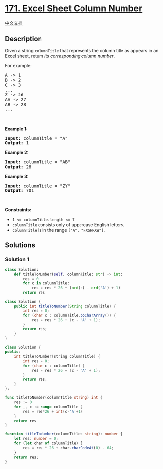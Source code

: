 # [171. Excel Sheet Column Number](https://leetcode.com/problems/excel-sheet-column-number)

[中文文档](/solution/0100-0199/0171.Excel%20Sheet%20Column%20Number/README.md)

## Description

<p>Given a string <code>columnTitle</code> that represents the column title as appears in an Excel sheet, return <em>its corresponding column number</em>.</p>

<p>For example:</p>

<pre>
A -&gt; 1
B -&gt; 2
C -&gt; 3
...
Z -&gt; 26
AA -&gt; 27
AB -&gt; 28 
...
</pre>

<p>&nbsp;</p>
<p><strong class="example">Example 1:</strong></p>

<pre>
<strong>Input:</strong> columnTitle = &quot;A&quot;
<strong>Output:</strong> 1
</pre>

<p><strong class="example">Example 2:</strong></p>

<pre>
<strong>Input:</strong> columnTitle = &quot;AB&quot;
<strong>Output:</strong> 28
</pre>

<p><strong class="example">Example 3:</strong></p>

<pre>
<strong>Input:</strong> columnTitle = &quot;ZY&quot;
<strong>Output:</strong> 701
</pre>

<p>&nbsp;</p>
<p><strong>Constraints:</strong></p>

<ul>
	<li><code>1 &lt;= columnTitle.length &lt;= 7</code></li>
	<li><code>columnTitle</code> consists only of uppercase English letters.</li>
	<li><code>columnTitle</code> is in the range <code>[&quot;A&quot;, &quot;FXSHRXW&quot;]</code>.</li>
</ul>

## Solutions

### Solution 1

<!-- tabs:start -->

```python
class Solution:
    def titleToNumber(self, columnTitle: str) -> int:
        res = 0
        for c in columnTitle:
            res = res * 26 + (ord(c) - ord('A') + 1)
        return res
```

```java
class Solution {
    public int titleToNumber(String columnTitle) {
        int res = 0;
        for (char c : columnTitle.toCharArray()) {
            res = res * 26 + (c - 'A' + 1);
        }
        return res;
    }
}
```

```cpp
class Solution {
public:
    int titleToNumber(string columnTitle) {
        int res = 0;
        for (char c : columnTitle) {
            res = res * 26 + (c - 'A' + 1);
        }
        return res;
    }
};
```

```go
func titleToNumber(columnTitle string) int {
	res := 0
	for _, c := range columnTitle {
		res = res*26 + int(c-'A'+1)
	}
	return res
}
```

```ts
function titleToNumber(columnTitle: string): number {
    let res: number = 0;
    for (let char of columnTitle) {
        res = res * 26 + char.charCodeAt(0) - 64;
    }
    return res;
}
```

<!-- tabs:end -->

<!-- end -->
